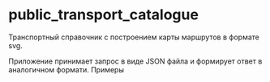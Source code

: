 # public_transport_catalogue
Транспортный справочник с построением карты маршрутов в формате svg.

Приложение принимает запрос в виде JSON файла и формирует ответ в аналогичном формати.
Примеры 
